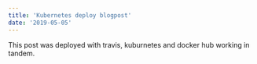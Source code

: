 ```yaml
---
title: 'Kubernetes deploy blogpost'
date: '2019-05-05'
---
```


This post was deployed with travis, kuburnetes and docker hub working in tandem.
